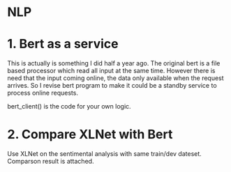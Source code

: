 # NLP

# 1. Bert as a service
This is actually is something I did half a year ago.
The original bert is a file based processor which read all input at the same time. However there is need that the input coming online, the data only available when the request arrives. So I revise bert program to make it could be a standby service to process online requests.

bert_client() is the code for your own logic.

# 2. Compare XLNet with Bert
Use XLNet on the sentimental analysis with same train/dev dateset.
Comparson result is attached.
